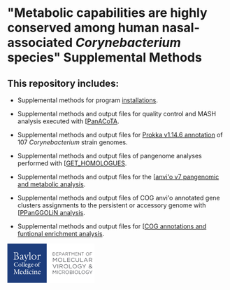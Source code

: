 # "Metabolic capabilities are highly conserved among human nasal-associated *Corynebacterium* species" Supplemental Methods

## This repository includes:

-   Supplemental methods for program [installations](https://klemonlab.github.io/CorPGA_Pangenomics_Metabolomics/SupplementalMethods_Installations.html).

-   Supplemental methods and output files for quality control and MASH analysis executed with [[PanACoTA](https://klemonlab.github.io/CorPGA_Pangenomics_Metabolomics/SupplementalMethods_GENOMES.html).

-   Supplemental methods and output files for [Prokka v1.14.6 annotation](https://klemonlab.github.io/CorPGA_Pangenomics_Metabolomics/SupplementalMethods_Annotations.html) of 107 *Corynebacterium* strain genomes.

-   Supplemental methods and output files of pangenome analyses performed with [[GET_HOMOLOGUES](https://klemonlab.github.io/CorPGA_Pangenomics_Metabolomics/SupplementalMethods_GET_HOMOLOGUES.html).

-   Supplemental methods and output files for the [[anvi'o v7 pangenomic and metabolic analysis](https://klemonlab.github.io/CorPGA_Pangenomics_Metabolomics/SupplementalMethods_Anvio.html).

-   Supplemental methods and output files of COG anvi'o annotated gene clusters assignments to the persistent or accessory genome with [[PPanGGOLiN analysis](https://klemonlab.github.io/CorPGA_Pangenomics_Metabolomics/SupplementalMethods_PPanGGOLiN.html).

-   Supplemental methods and output files for [[COG annotations and funtional enrichment analysis](https://klemonlab.github.io/CorPGA_Pangenomics_Metabolomics/SupplementalMethods_COGS.html).

<img src="images/Department-of-Molecular-Virology-&amp;-Microbiologyy-Horz-GRAY.png" align="left" width="200" height="90"/>